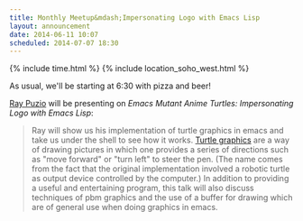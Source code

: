 ```yaml
---
title: Monthly Meetup&mdash;Impersonating Logo with Emacs Lisp
layout: announcement
date: 2014-06-11 10:07
scheduled: 2014-07-07 18:30
---
```


{% include time.html %}
{% include location_soho_west.html %}

As usual, we'll be starting at 6:30 with pizza and beer!

[Ray Puzio](http://emacsturtle.metameso.org) will be presenting on *Emacs Mutant Anime Turtles: Impersonating Logo with Emacs Lisp*:

> Ray will show us his implementation of turtle graphics in emacs and take us under the shell to see how it works. [Turtle graphics](https://en.wikipedia.org/wiki/Turtle_graphics) are a way of drawing pictures in which one provides a series of directions such as "move forward" or "turn left" to steer the pen. (The name comes from the fact that the original implementation involved a robotic turtle as output device controlled by the computer.) In addition to providing a useful and entertaining program, this talk will also discuss techniques of pbm graphics and the use of a buffer for drawing which are of general use when doing graphics in emacs.
